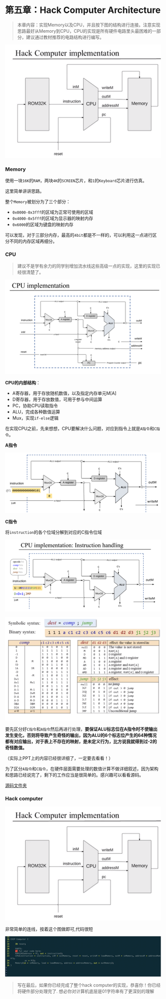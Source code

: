 # 第五章：Hack Computer Architecture

> 本章内容：实现Memory以及CPU，并且按下图的结构进行连接。注意实现思路最好从Memory到CPU，CPU的实现是所有硬件电路里头最困难的一部分，建议通过教材推荐的电路结构进行编写。

![hack计算机架构](https://github.com/coderhare/nand2tetris/blob/main/Images/hack_computer_architecture.png)





### Memory

使用一块`16K`的`RAM`，两块`4K`的`SCREEN​`芯片，和​`1`的`Keyboard`芯片进行仿真。

这里简单讲讲思路。

整个`Memory`被划分为了三个部分：

- `0x0000-0x3fff`的区域为正常可使用的区域
- `0x4000-0x5fff`的区域为显示器的映射内存
- `0x6000`的区域为键盘的映射内存

可以发现，对于三部分内存，最高的`4bit`都是不一样的，可以利用这一点进行区分不同的内存区域再细分。



### CPU

> 建议不是学有余力的同学别增加流水线这些高级一点的实现，这里的实现已经很清楚了。

![image-20211019161253689](https://github.com/coderhare/nand2tetris/blob/main/Images/CPU_implementation.png)

**CPU的内部结构**：

- A寄存器，用于存放随机数值，以及指定内存单元M[A]
- D寄存器，用于存放数值，可用于参与中间运算
- PC，协助CPU读取指令
- ALU，完成各种数值运算
- Mux，实现`if-else`逻辑

在实现CPU之前，先来想想，CPU要解决什么问题，对应到指令上就是`A指令`和`C指令`。

**A指令**

![image-20211019163722056](https://github.com/coderhare/nand2tetris/blob/main/Images/A_insturction.png)



**C指令**

将`instruction`的各个位域分解到对应的C指令位域

![image-20211019163829392](https://github.com/coderhare/nand2tetris/blob/main/Images/C_instruction2.png)

<img src="https://github.com/coderhare/nand2tetris/blob/main/Images/C_instruction.png" />

要先区分好`C指令`和`A指令`然后再进行处理，**要保证ALU标志位在A指令时不使输出发生变化，否则将导致产生奇怪的输出，因为ALU的6个标志位产生的64种情况都有对应输出，对于表上不存在的映射，是未定义行为，比方说我就得到过-2的奇怪数值。**

（实际上PPT上的内容已经很详细了，一定要去看看！）

为了区分`A指令`和`C指令`，在硬件层面需要处理的数值计算不做详细叙述，因为架构和思路已经说完了，剩下的工作应当是很简单的。感兴趣可以看看源码。

[源码文件夹](https://github.com/coderhare/nand2tetris/tree/main/Documents/Code/05)



### Hack computer

![hack计算机架构](https://github.com/coderhare/nand2tetris/blob/main/Images/hack_computer_architecture.png)

非常简单的连线，按着这个图做即可,代码很短

![image-20211019164730890](https://github.com/coderhare/nand2tetris/blob/main/Images/CHIP_COMPUTER.png)

> 写在最后，如果你已经完成了整个hack computer的实现，恭喜你！你已经将硬件部分处理完了.
> 想必你对计算机底层是01字符串有了更深刻的理解
